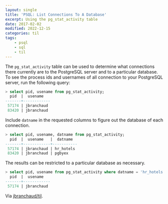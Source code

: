 ```yaml
---
layout: single
title: 'PSQL: List Connections To A Database'
excerpt: Using the pg_stat_activity table
date: 2017-02-02
modified: 2022-12-15
categories: til
tags:
    - psql
    - sql
    - til
---
```


The `pg_stat_activity` table can be used to determine what connections there
currently are to the PostgreSQL server and to a particular database. To see
the process ids and usernames of all connection to your PostgreSQL server,
run the following query:

```sql
> select pid, usename from pg_stat_activity;
  pid  |  usename
-------+------------
 57174 | jbranchaud
 83420 | jbranchaud
```

Include `datname` in the requested columns to figure out the database of
each connection.

```sql
> select pid, usename, datname from pg_stat_activity;
  pid  |  usename   |  datname
-------+------------+-----------
 57174 | jbranchaud | hr_hotels
 83420 | jbranchaud | pgbyex
```

The results can be restricted to a particular database as necessary.

```sql
> select pid, usename from pg_stat_activity where datname = 'hr_hotels';
  pid  |  usename
-------+------------
 57174 | jbranchaud
```

Via [jbranchaud/til](https://github.com/jbranchaud/til).
